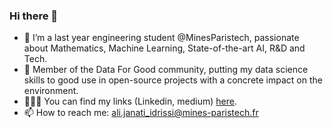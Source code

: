### Hi there 👋

- 🔭 I’m a last year engineering student @MinesParistech, passionate about Mathematics, Machine Learning, State-of-the-art AI, R&D and Tech.
- 🌱 Member of the Data For Good community, putting my data science skills to good use in open-source projects with a concrete impact on the environment.
- 👨🏻‍💻 You can find my links (Linkedin, medium) [here](https://linktr.ee/ali.janati_idrissi).
- 📫 How to reach me: ali.janati_idrissi@mines-paristech.fr
